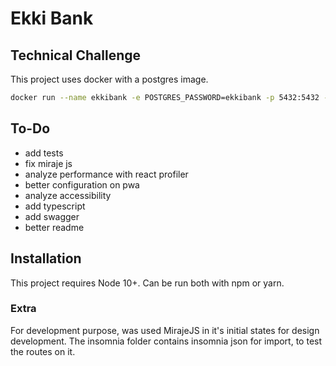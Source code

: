 # Ekki Bank
## Technical Challenge

This project uses docker with a postgres image.

```sh
docker run --name ekkibank -e POSTGRES_PASSWORD=ekkibank -p 5432:5432 -d postgres
```

## To-Do

- add tests
- fix miraje js
- analyze performance with react profiler
- better configuration on pwa
- analyze accessibility
- add typescript
- add swagger
- better readme

## Installation

This project requires Node 10+. Can be run both with npm or yarn.

### Extra

For development purpose, was used MirajeJS in it's initial states for design development.
The insomnia folder contains insomnia json for import, to test the routes on it.
